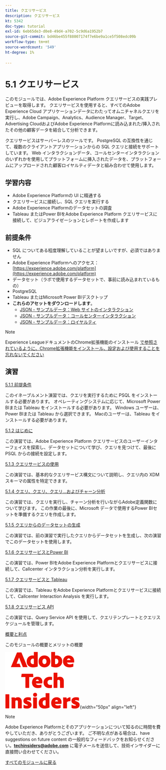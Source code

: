 ```yaml
---
title: クエリサービス
description: クエリサービス
kt: 5342
doc-type: tutorial
exl-id: 6eb65de3-d0e8-49d4-a702-5c9d6a1952b7
source-git-commit: bd46be455f88007174f7e6be9a1ce5f508edc09b
workflow-type: tm+mt
source-wordcount: '549'
ht-degree: 1%

---
```


# 5.1 クエリサービス

このモジュールでは、Adobe Experience Platform クエリサービスの実践プレビューを取得します。 クエリサービスを使用すると、すべてのAdobe Experience Cloud アプリケーションデータにわたってオムニチャネルクエリを実行し、Adobe Campaign、Analytics、Audience Manager、Target、Advertising CloudおよびAdobe Experience Platformに読み込まれた/挿入されたその他の顧客データを結合して分析できます。

クエリサービスはサーバーレスのツールです。 PostgreSQL の互換性を通じて、複数のクライアントアプリケーションからの SQL クエリと接続をサポートしています。
Web インタラクションデータ、コールセンターインタラクションのいずれかを使用してプラットフォームに挿入されたデータを、プラットフォームにアップロードされた顧客ロイヤルティデータと組み合わせて使用します。

## 学習内容

- Adobe Experience Platformの UI に精通する
- クエリサービスに接続し、SQL クエリを実行する
- Adobe Experience Platformのデータセットの調査
- Tableau またはPower BIをAdobe Experience Platform クエリサービスに接続して、ビジュアライゼーションとレポートを作成します

## 前提条件

- SQL についてある程度理解していることが望ましいですが、必須ではありません
- Adobe Experience Platformへのアクセス：[https://experience.adobe.com/platform](https://experience.adobe.com/platform)
- データセット（ラボで使用するデータセットで、事前に読み込まれているもの）
- PostgreSQL
- Tableau またはMicrosoft Power BIデスクトップ
- **これらのアセットをダウンロードします**。
   - [JSON - サンプルデータ：Web サイトのインタラクション](./../../../assets/json/ee.json)
   - [JSON - サンプルデータ：コールセンターインタラクション](./../../../assets/json/callcenter.json)
   - [JSON - サンプルデータ：ロイヤルティ](./../../../assets/json/loyalty.json)

>[!NOTE]
>
>Experience LeagueドキュメントのChrome拡張機能のインストール [ で参照されているように、Chrome拡張機能をインストール、設定および使用することを忘れないでください ](../../gettingstarted/gettingstarted/ex1.md)

## 演習

[5.1.1 前提条件](./ex1.md)

このイネーブルメント演習では、クエリを実行するために PSQL をインストールする必要があります。 オペレーティングシステムに応じて、Microsoft Power BIまたは Tableau をインストールする必要があります。 Windows ユーザーは、Power BIまたは Tableau から選択できます。 Macのユーザーは、Tableau をインストールする必要があります。

[5.1.2 はじめに](./ex2.md)

この演習では、Adobe Experience Platform クエリサービスのユーザーインターフェイスを探索し、データセットについて学び、クエリを見つけて、最後に PSQL からの接続を設定します。

[5.1.3 クエリサービスの使用](./ex3.md)

この演習では、基本的なクエリサービス構文について説明し、クエリ内の XDM スキーマの属性を特定できます。

[5.1.4 クエリ、クエリ、クエリ…およびチャーン分析](./ex4.md)

この演習では、クエリを実行し、チャーン分析を行いながらAdobe定義関数について学びます。 この作業の最後に、Microsoft データで使用するPower BIセットを準備するクエリを作成します。

[5.1.5 クエリからのデータセットの生成](./ex5.md)

この演習では、前の演習で実行したクエリからデータセットを生成し、次の演習でこのデータセットを使用します。

[5.1.6 クエリサービスとPower BI](./ex6.md)

この演習では、Power BIをAdobe Experience Platformとクエリサービスに接続して、Callcenter インタラクション分析を実行します。

[5.1.7 クエリサービスと Tableau](./ex7.md)

この演習では、Tableau をAdobe Experience Platformとクエリサービスに接続して、Callcenter Interaction Analysis を実行します。

[5.1.8 クエリサービス API](./ex8.md)

この演習では、Query Service API を使用して、クエリテンプレートとクエリスケジュールを管理します。

[概要と利点](./summary.md)

このモジュールの概要とメリットの概要

![ 技術インサイダー ](./../../../assets/images/techinsiders.png){width="50px" align="left"}

>[!NOTE]
>
>Adobe Experience Platformとそのアプリケーションについて知るのに時間を費やしていただき、ありがとうございます。 ご不明な点がある場合は、have suggestions on future content の一般的なフィードバックをお知らせください。**techinsiders@adobe.com** に電子メールを送信して、技術インサイダーに直接問い合わせてください。

[すべてのモジュールに戻る](../../../overview.md)
